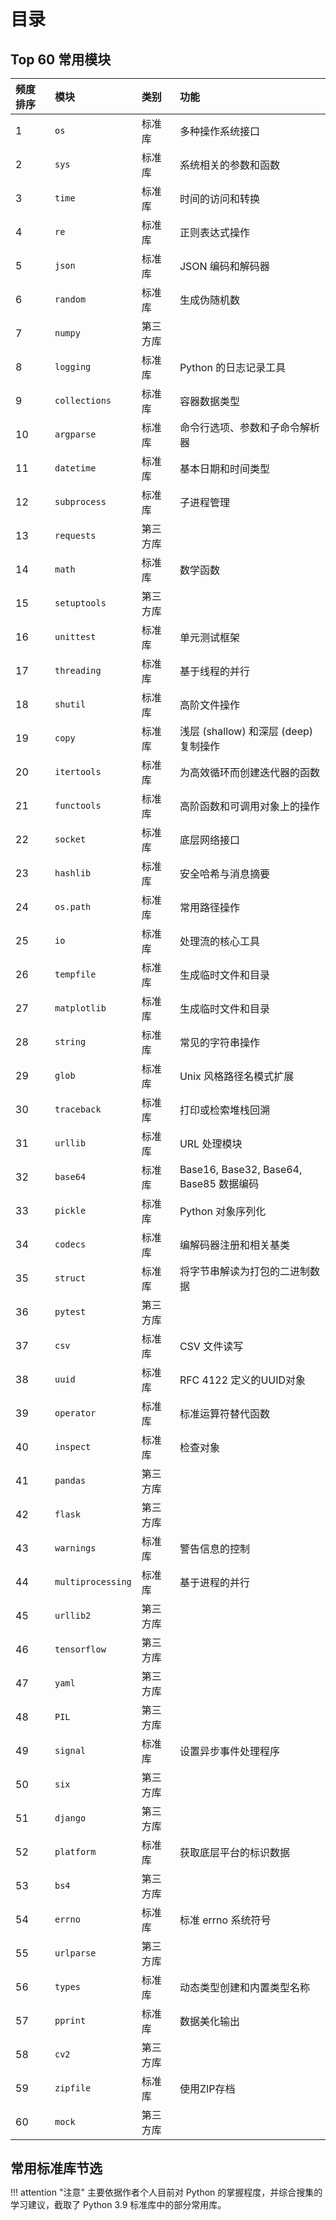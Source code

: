 # 目录

## Top 60 常用模块

| 频度排序 | 模块               | 类别      | 功能                                             |   
| :------ | :---------------  | :------- | :---------------------------------------------- |  
| 1       | `os`              | 标准库    | 多种操作系统接口                                   |  
| 2       | `sys`             | 标准库    | 系统相关的参数和函数                                |  
| 3       | `time`            | 标准库    | 时间的访问和转换                                   |  
| 4       | `re`              | 标准库    | 正则表达式操作                                     |  
| 5       | `json`            | 标准库    | JSON 编码和解码器                                 |  
| 6       | `random`          | 标准库    | 生成伪随机数                                      |  
| 7       | `numpy`           | 第三方库  |                                                 |  
| 8       | `logging`         | 标准库    | Python 的日志记录工具                             |  
| 9       | `collections`     | 标准库    | 容器数据类型                                      |  
| 10      | `argparse`        | 标准库    | 命令行选项、参数和子命令解析器                       |  
| 11      | `datetime`        | 标准库    | 基本日期和时间类型                                 |  
| 12      | `subprocess`      | 标准库    | 子进程管理                                        |  
| 13      | `requests`        | 第三方库  |                                                 |  
| 14      | `math`            | 标准库    | 数学函数                                         |  
| 15      | `setuptools`      | 第三方库  |                                                 |  
| 16      | `unittest`        | 标准库    | 单元测试框架                                      |  
| 17      | `threading`       | 标准库    | 基于线程的并行                                    |  
| 18      | `shutil`          | 标准库    | 高阶文件操作                                      |  
| 19      | `copy`            | 标准库    | 浅层 (shallow) 和深层 (deep) 复制操作              |  
| 20      | `itertools`       | 标准库    | 为高效循环而创建迭代器的函数                         |  
| 21      | `functools`       | 标准库    | 高阶函数和可调用对象上的操作                         |  
| 22      | `socket`          | 标准库    | 底层网络接口                                      |  
| 23      | `hashlib`         | 标准库    | 安全哈希与消息摘要                                 |  
| 24      | `os.path`         | 标准库    | 常用路径操作                                      |  
| 25      | `io`              | 标准库    | 处理流的核心工具                                   |  
| 26      | `tempfile`        | 标准库    | 生成临时文件和目录                                 | 
| 27      | `matplotlib`      | 标准库    | 生成临时文件和目录                                 | 
| 28      | `string`          | 标准库    | 常见的字符串操作                                   |  
| 29      | `glob`            | 标准库    | Unix 风格路径名模式扩展                            |  
| 30      | `traceback`       | 标准库    | 打印或检索堆栈回溯                                 |  
| 31      | `urllib`          | 标准库    | URL 处理模块                                      |  
| 32      | `base64`          | 标准库    | Base16, Base32, Base64, Base85 数据编码           |  
| 33      | `pickle`          | 标准库    | Python 对象序列化                                 |  
| 34      | `codecs`          | 标准库    | 编解码器注册和相关基类                              |  
| 35      | `struct`          | 标准库    | 将字节串解读为打包的二进制数据                       |  
| 36      | `pytest`          | 第三方库  |                                                 |  
| 37      | `csv`             | 标准库    | CSV 文件读写                                     |  
| 38      | `uuid`            | 标准库    | RFC 4122 定义的UUID对象                           |  
| 39      | `operator`        | 标准库    | 标准运算符替代函数                                 |  
| 40      | `inspect`         | 标准库    | 检查对象                                         |  
| 41      | `pandas`          | 第三方库  |                                                 | 
| 42      | `flask`           | 第三方库  |                                                 | 
| 43      | `warnings`        | 标准库    | 警告信息的控制                                    |  
| 44      | `multiprocessing` | 标准库    | 基于进程的并行                                    |  
| 45      | `urllib2`         | 第三方库  |                                                 | 
| 46      | `tensorflow`      | 第三方库  |                                                 | 
| 47      | `yaml`            | 第三方库  |                                                 |  
| 48      | `PIL`             | 第三方库  |                                                 |  
| 49      | `signal`          | 标准库    | 设置异步事件处理程序                               |  
| 50      | `six`             | 第三方库  |                                                 |  
| 51      | `django`          | 第三方库  |                                                 |  
| 52      | `platform`        | 标准库    | 获取底层平台的标识数据                             |  
| 53      | `bs4`             | 第三方库  |                                                 |  
| 54      | `errno`           | 标准库    | 标准 errno 系统符号                               |  
| 55      | `urlparse`        | 第三方库  |                                                 |  
| 56      | `types`           | 标准库    | 动态类型创建和内置类型名称                          |  
| 57      | `pprint`          | 标准库    | 数据美化输出                                      |  
| 58      | `cv2`             | 第三方库  |                                                 |  
| 59      | `zipfile`         | 标准库    | 使用ZIP存档                                      |  
| 60      | `mock`            | 第三方库  |                                                 |  
   

## 常用标准库节选

!!! attention "注意"
    主要依据作者个人目前对 Python 的掌握程度，并综合搜集的学习建议，截取了 Python 3.9 标准库中的部分常用库。

<style>
* {
  margin: 0;
  padding: 0;
}
#mindmap {
  display: block;
  width: 100vw;
  height: 100vh;
}
</style>

<body>
<svg id="mindmap"></svg>
<script src="https://cdn.jsdelivr.net/npm/d3@6.6.0"></script><script src="https://cdn.jsdelivr.net/npm/markmap-view@0.2.3"></script><script>((e,t,r)=>{const{Markmap:n}=e();window.mm=n.create("svg#mindmap",null==t?void 0:t(),r)})(()=>window.markmap,t=>{return t=t||window.d3,{color:(n=t.scaleOrdinal(t.schemeCategory10),t=>n(t.p.i))};var n},{"t":"heading","d":1,"p":{"lines":[0,1]},"v":"常用标准库","c":[{"t":"heading","d":2,"p":{"lines":[1,2]},"v":"文本处理","c":[{"t":"list_item","d":4,"p":{"lines":[2,3]},"v":"string --- 常见的字符串操作"},{"t":"list_item","d":4,"p":{"lines":[3,4]},"v":"re --- 正则表达式操作"},{"t":"list_item","d":4,"p":{"lines":[4,5]},"v":"readline --- GNU readline 接口"}]},{"t":"heading","d":2,"p":{"lines":[6,7]},"v":"数据类型","c":[{"t":"list_item","d":4,"p":{"lines":[7,8]},"v":"datetime --- 基本日期和时间类型"},{"t":"list_item","d":4,"p":{"lines":[8,9]},"v":"calendar --- 日历相关函数"},{"t":"list_item","d":4,"p":{"lines":[9,10]},"v":"collections --- 容器数据类型"},{"t":"list_item","d":4,"p":{"lines":[10,11]},"v":"collections.abc --- 容器的抽象基类"},{"t":"list_item","d":4,"p":{"lines":[11,12]},"v":"copy --- 浅层 (shallow) 和深层 (deep) 复制操作"},{"t":"list_item","d":4,"p":{"lines":[12,13]},"v":"pprint --- 数据美化输出"}]},{"t":"heading","d":2,"p":{"lines":[14,15]},"v":"数学","c":[{"t":"list_item","d":4,"p":{"lines":[15,16]},"v":"math --- 数学函数"},{"t":"list_item","d":4,"p":{"lines":[16,17]},"v":"random --- 生成伪随机数"}]},{"t":"heading","d":2,"p":{"lines":[18,19]},"v":"函数式","c":[{"t":"list_item","d":4,"p":{"lines":[19,20]},"v":"itertools --- 为高效循环而创建迭代器的函数"},{"t":"list_item","d":4,"p":{"lines":[20,21]},"v":"functools --- 高阶函数和可调用对象上的操作"}]},{"t":"heading","d":2,"p":{"lines":[22,23]},"v":"文件和目录访问","c":[{"t":"list_item","d":4,"p":{"lines":[23,24]},"v":"pathlib --- 面向对象的文件系统路径"},{"t":"list_item","d":4,"p":{"lines":[24,25]},"v":"os.path --- 常用路径操作"},{"t":"list_item","d":4,"p":{"lines":[25,26]},"v":"glob --- Unix 风格路径名模式扩展"},{"t":"list_item","d":4,"p":{"lines":[26,27]},"v":"fnmatch --- Unix 文件名模式匹配"},{"t":"list_item","d":4,"p":{"lines":[27,28]},"v":"shutil --- 高阶文件操作"}]},{"t":"heading","d":2,"p":{"lines":[29,30]},"v":"数据持久化","c":[{"t":"list_item","d":4,"p":{"lines":[30,31]},"v":"pickle --- Python 对象序列化"},{"t":"list_item","d":4,"p":{"lines":[31,32]},"v":"sqlite3 --- SQLite 数据库 DB-API 2.0 接口模块"}]},{"t":"heading","d":2,"p":{"lines":[33,34]},"v":"数据压缩和存档","c":[{"t":"list_item","d":4,"p":{"lines":[34,35]},"v":"zipfile --- 使用ZIP存档"},{"t":"list_item","d":4,"p":{"lines":[35,36]},"v":"tarfile --- 读写tar归档文件"}]},{"t":"heading","d":2,"p":{"lines":[37,38]},"v":"文件格式","c":[{"t":"list_item","d":4,"p":{"lines":[38,39]},"v":"csv --- CSV 文件读写"},{"t":"list_item","d":4,"p":{"lines":[39,40]},"v":"configparser --- 配置文件解析器"}]},{"t":"heading","d":2,"p":{"lines":[41,42]},"v":"加密服务","c":[{"t":"list_item","d":4,"p":{"lines":[42,43]},"v":"hashlib --- 安全哈希与消息摘要"}]},{"t":"heading","d":2,"p":{"lines":[44,45]},"v":"通用操作系统服务","c":[{"t":"list_item","d":4,"p":{"lines":[45,46]},"v":"os --- 多种操作系统接口"},{"t":"list_item","d":4,"p":{"lines":[46,47]},"v":"io --- 处理流的核心工具"},{"t":"list_item","d":4,"p":{"lines":[47,48]},"v":"time --- 时间的访问和转换"},{"t":"list_item","d":4,"p":{"lines":[48,49]},"v":"argparse --- 命令行选项、参数和子命令解析器"},{"t":"list_item","d":4,"p":{"lines":[49,50]},"v":"getopt --- C 风格的命令行选项解析器"},{"t":"list_item","d":4,"p":{"lines":[50,51]},"v":"logging --- Python 的日志记录工具"},{"t":"list_item","d":4,"p":{"lines":[51,52]},"v":"logging.config --- 日志记录配置"},{"t":"list_item","d":4,"p":{"lines":[52,53]},"v":"logging.handlers --- 日志处理程序"},{"t":"list_item","d":4,"p":{"lines":[53,54]},"v":"platform --- 获取底层平台的标识数据"}]},{"t":"heading","d":2,"p":{"lines":[55,56]},"v":"并发执行","c":[{"t":"list_item","d":4,"p":{"lines":[56,57]},"v":"threading --- 基于线程的并行"},{"t":"list_item","d":4,"p":{"lines":[57,58]},"v":"multiprocessing --- 基于进程的并行"},{"t":"list_item","d":4,"p":{"lines":[58,59]},"v":"multiprocessing.shared_memory --- 可从进程直接访问的共享内存"},{"t":"list_item","d":4,"p":{"lines":[59,60]},"v":"concurrent 包"},{"t":"list_item","d":4,"p":{"lines":[60,61]},"v":"concurrent.futures --- 启动并行任务"},{"t":"list_item","d":4,"p":{"lines":[61,62]},"v":"subprocess --- 子进程管理"},{"t":"list_item","d":4,"p":{"lines":[62,63]},"v":"queue --- 一个同步的队列类"}]},{"t":"heading","d":2,"p":{"lines":[64,65]},"v":"网络和进程间通信","c":[{"t":"list_item","d":4,"p":{"lines":[65,66]},"v":"asyncio --- 异步 I/O"},{"t":"list_item","d":4,"p":{"lines":[66,67]},"v":"socket --- 底层网络接口"}]},{"t":"heading","d":2,"p":{"lines":[68,69]},"v":"互联网数据处理","c":[{"t":"list_item","d":4,"p":{"lines":[69,70]},"v":"json --- JSON 编码和解码器"}]},{"t":"heading","d":2,"p":{"lines":[71,72]},"v":"互联网协议和支持","c":[{"t":"list_item","d":4,"p":{"lines":[72,73]},"v":"urllib --- URL 处理模块"},{"t":"list_item","d":4,"p":{"lines":[73,74]},"v":"urllib.request --- 用于打开 URL 的可扩展库"},{"t":"list_item","d":4,"p":{"lines":[74,75]},"v":"urllib.response --- urllib 使用的 Response 类"},{"t":"list_item","d":4,"p":{"lines":[75,76]},"v":"urllib.parse 用于解析 URL"},{"t":"list_item","d":4,"p":{"lines":[76,77]},"v":"urllib.error --- urllib.request 引发的异常类"},{"t":"list_item","d":4,"p":{"lines":[77,78]},"v":"urllib.robotparser --- robots.txt 语法分析程序"}]},{"t":"heading","d":2,"p":{"lines":[79,80]},"v":"开发工具","c":[{"t":"list_item","d":4,"p":{"lines":[80,81]},"v":"typing --- 类型提示支持"},{"t":"list_item","d":4,"p":{"lines":[81,82]},"v":"pydoc --- 文档生成器和在线帮助系统"},{"t":"list_item","d":4,"p":{"lines":[82,83]},"v":"unittest --- 单元测试框架"},{"t":"list_item","d":4,"p":{"lines":[83,84]},"v":"unittest.mock --- mock对象库"},{"t":"list_item","d":4,"p":{"lines":[84,85]},"v":"unittest.mock 上手指南"}]},{"t":"heading","d":2,"p":{"lines":[86,87]},"v":"调试和分析","c":[{"t":"list_item","d":4,"p":{"lines":[87,88]},"v":"pdb --- Python 的调试器"},{"t":"list_item","d":4,"p":{"lines":[88,89]},"v":"timeit --- 测量小代码片段的执行时间"}]},{"t":"heading","d":2,"p":{"lines":[90,91]},"v":"软件打包和分发","c":[{"t":"list_item","d":4,"p":{"lines":[91,92]},"v":"distutils --- 构建和安装 Python 模块"},{"t":"list_item","d":4,"p":{"lines":[92,93]},"v":"venv --- 创建虚拟环境"}]},{"t":"heading","d":2,"p":{"lines":[94,95]},"v":"python 运行时服务","c":[{"t":"list_item","d":4,"p":{"lines":[95,96]},"v":"sys --- 系统相关的参数和函数"},{"t":"list_item","d":4,"p":{"lines":[96,97]},"v":"builtins --- 内建对象"},{"t":"list_item","d":4,"p":{"lines":[97,98]},"v":"__main__ --- 顶层脚本环境"},{"t":"list_item","d":4,"p":{"lines":[98,99]},"v":"traceback --- 打印或检索堆栈回溯"},{"t":"list_item","d":4,"p":{"lines":[99,100]},"v":"gc --- 垃圾回收器接口"},{"t":"list_item","d":4,"p":{"lines":[100,101]},"v":"inspect --- 检查对象"}]}]})</script>
</body>



<!-- 
1. os	用在(28679)个项目中
2. sys	用在(26398)个项目中
3. time	用在(17784)个项目中
4. re	用在(15645)个项目中
5. json	用在(15400)个项目中
6. random	用在(11208)个项目中
7. numpy	用在(10875)个项目中
8. logging	用在(10831)个项目中
9. collections	用在(10006)个项目中
10. argparse	用在(9594)个项目中
    
11. datetime	用在(9493)个项目中
12. subprocess	用在(8309)个项目中
13. requests	用在(8127)个项目中
14. math	用在(8021)个项目中
15. setuptools	用在(6825)个项目中
16. unittest	用在(6321)个项目中
17. threading	用在(6030)个项目中
18. datetime.datetime	用在(5460)个项目中 ----------
19. shutil	用在(5378)个项目中
20. copy	用在(5313)个项目中
    
21. itertools	用在(5278)个项目中
22. functools	用在(5189)个项目中
23. socket	用在(4670)个项目中
24. hashlib	用在(4477)个项目中
25. os.path	用在(4446)个项目中
26. io	用在(4367)个项目中
27. tempfile	用在(4343)个项目中
28. matplotlib.pyplot	用在(4270)个项目中
29. string	用在(4237)个项目中
30. glob	用在(4027)个项目中
    
31. traceback	用在(3983)个项目中
32. urllib	用在(3941)个项目中
33. base64	用在(3877)个项目中
34. pickle	用在(3640)个项目中
35. codecs	用在(3608)个项目中
36. struct	用在(3495)个项目中
37. pytest	用在(3470)个项目中
38. csv	用在(3432)个项目中
39. uuid	用在(3428)个项目中
40. operator	用在(3172)个项目中
41. inspect	用在(3137)个项目中
42. pandas	用在(2971)个项目中
43. flask	用在(2951)个项目中
44. warnings	用在(2819)个项目中
45. multiprocessing	用在(2716)个项目中
46. urllib2	用在(2709)个项目中
47. tensorflow	用在(2703)个项目中
48. yaml	用在(2579)个项目中
49. PIL.Image	用在(2531)个项目中
50. signal	用在(2473)个项目中
51. six	用在(2404)个项目中
52. django.conf.urls	用在(2352)个项目中
53. platform	用在(2341)个项目中
54. django.db.models	用在(2305)个项目中
55. django.core.wsgi	用在(2221)个项目中
56. urllib.parse	用在(2176)个项目中
57. bs4	用在(2176)个项目中
58. errno	用在(2122)个项目中
59. urlparse	用在(2010)个项目中
60. types	用在(1987)个项目中

61. pprint	用在(1979)个项目中
62. django.conf.settings	用在(1947)个项目中
63. django.apps	用在(1924)个项目中
64. flask.request	用在(1852)个项目中
65. cv2	用在(1847)个项目中
66. zipfile	用在(1845)个项目中
67. django.contrib	用在(1837)个项目中
68. mock	用在(1819)个项目中
69. django.db.migrations	用在(1814)个项目中
70. gzip	用在(1800)个项目中
71. StringIO	用在(1771)个项目中
72. cPickle	用在(1741)个项目中
73. binascii	用在(1729)个项目中
74. ConfigParser	用在(1726)个项目中
75. getpass	用在(1699)个项目中
76. configparser	用在(1614)个项目中
77. django.shortcuts	用在(1612)个项目中
78. pkg_resources	用在(1579)个项目中
79. contextlib	用在(1577)个项目中
80. importlib	用在(1553)个项目中
81. optparse	用在(1540)个项目中
82. sqlite3	用在(1537)个项目中
83. django	用在(1530)个项目中
84. django.http	用在(1513)个项目中
85. ctypes	用在(1493)个项目中
86. textwrap	用在(1485)个项目中
87. abc	用在(1478)个项目中
88. shlex	用在(1466)个项目中
89. urllib.request	用在(1462)个项目中
90. matplotlib	用在(1462)个项目中
    
91. setuptools.setup	用在(1450)个项目中
92. Queue	用在(1438)个项目中
93. utils	用在(1432)个项目中
94. xml.etree.ElementTree	用在(1340)个项目中
95. enum	用在(1339)个项目中
96. ast	用在(1296)个项目中
97. queue	用在(1283)个项目中
98. ssl	用在(1256)个项目中
99.  config	用在(1253)个项目中
100. django.forms	用在(1204)个项目中
101. keras.models	用在(1195)个项目中
102. imp	用在(1193)个项目中
103. tarfile	用在(1182)个项目中
104. click	用在(1179)个项目中
105. asyncio	用在(1170)个项目中
106. select	用在(1165)个项目中
107. jinja2	用在(1138)个项目中
108. django.contrib.admin	用在(1134)个项目中
109. zlib	用在(1130)个项目中
110. atexit	用在(1120)个项目中
111. sklearn.metrics	用在(1090)个项目中
112. sqlalchemy	用在(1088)个项目中
113. django.test	用在(1080)个项目中
114. fnmatch	用在(1034)个项目中
115. getopt	用在(1025)个项目中
116. stat	用在(1008)个项目中
117. unittest.mock	用在(989)个项目中
118. calendar	用在(973)个项目中
119. decimal	用在(964)个项目中
120. unicodedata	用在(961)个项目中
     
121. keras.layers	用在(949)个项目中
122. sphinx_rtd_theme	用在(938)个项目中
123. redis	用在(937)个项目中
124. hmac	用在(936)个项目中
125. mimetypes	用在(919)个项目中
126. httplib	用在(910)个项目中
127. cStringIO	用在(907)个项目中
128. django.contrib.auth.models	用在(904)个项目中
129. django.core.urlresolvers	用在(881)个项目中
130. django.utils.timezone	用在(878)个项目中
131. lxml.etree	用在(873)个项目中
132. smtplib	用在(859)个项目中
133. fcntl	用在(859)个项目中
134. pkgutil	用在(848)个项目中
135. builtins	用在(848)个项目中
136. pytz	用在(845)个项目中
137. webbrowser	用在(844)个项目中
138. boto3	用在(838)个项目中
139. django.core.exceptions	用在(834)个项目中
140. pymongo	用在(814)个项目中
141. cgi	用在(798)个项目中
142. django.template	用在(796)个项目中
143. pdb	用在(794)个项目中
144. gc	用在(789)个项目中
145. tqdm	用在(780)个项目中
146. array	用在(777)个项目中
147. locale	用在(768)个项目中
148. typing	用在(764)个项目中
149. sklearn.preprocessing	用在(762)个项目中
150. simplejson	用在(738)个项目中

151. django.contrib.auth	用在(720)个项目中
152. weakref	用在(704)个项目中
153. django.views.generic	用在(699)个项目中
154. selenium.webdriver	用在(694)个项目中
155. sqlalchemy.orm	用在(688)个项目中
156. pathlib	用在(680)个项目中
157. scipy	用在(678)个项目中
158. doctest	用在(671)个项目中
159. numbers	用在(666)个项目中
160. bisect	用在(660)个项目中
161. difflib	用在(653)个项目中
162. datetime.date	用在(641)个项目中
163. scipy.stats	用在(639)个项目中
164. theano	用在(631)个项目中
165. h5py	用在(610)个项目中
166. sklearn.svm	用在(604)个项目中
167. six.moves	用在(602)个项目中
168. psutil	用在(598)个项目中
169. sqlalchemy.ext.declarative	用在(590)个项目中
170. sklearn.linear_model	用在(589)个项目中
171. distutils.core	用在(589)个项目中
172. django.conf	用在(588)个项目中
173. keras.optimizers	用在(586)个项目中
174. rest_framework.serializers	用在(581)个项目中
175. django.core.management.base	用在(578)个项目中
176. model	用在(577)个项目中
177. nltk	用在(575)个项目中
178. cookielib	用在(569)个项目中
179. heapq	用在(565)个项目中
180. pygame	用在(562)个项目中

181. util	用在(561)个项目中
182. pwd	用在(561)个项目中
183. sklearn.model_selection	用在(556)个项目中
184. theano.tensor	用在(543)个项目中
185. django.conf.urls.static	用在(535)个项目中
186. thread	用在(534)个项目中
187. models	用在(525)个项目中
188. email.mime.text	用在(523)个项目中
189. torch	用在(514)个项目中
190. sklearn.cross_validation	用在(510)个项目中
191. timeit	用在(509)个项目中
192. xml.dom.minidom	用在(502)个项目中
193. __builtin__	用在(502)个项目中
194. PIL.ImageDraw	用在(499)个项目中
195. concurrent.futures	用在(496)个项目中
196. sklearn.ensemble	用在(496)个项目中
197. flask_sqlalchemy	用在(490)个项目中
198. django.template.loader	用在(488)个项目中
199. pip	用在(480)个项目中
200. psycopg2	用在(480)个项目中
201. scipy.misc	用在(479)个项目中
202. MySQLdb	用在(478)个项目中
203. scrapy	用在(477)个项目中
204. termios	用在(473)个项目中
205. distutils.version	用在(470)个项目中
206. networkx	用在(468)个项目中
207. serial	用在(455)个项目中
208. ipaddress	用在(454)个项目中
209. celery	用在(453)个项目中
210. posixpath	用在(451)个项目中

211. torch.nn	用在(451)个项目中
212. chardet	用在(450)个项目中
213. urllib3	用在(449)个项目中
214. torch.autograd	用在(448)个项目中
215. django.db	用在(446)个项目中
216. scipy.optimize	用在(441)个项目中
217. cProfile	用在(441)个项目中
218. scipy.sparse	用在(440)个项目中
219. numpy.random	用在(438)个项目中
220. keras.callbacks	用在(438)个项目中
221. dateutil.parser	用在(427)个项目中
222. requests.exceptions	用在(426)个项目中
223. aiohttp	用在(424)个项目中
224. seaborn	用在(421)个项目中
225. __future__	用在(418)个项目中
226. rest_framework.response	用在(417)个项目中
227. keras.layers.core	用在(416)个项目中
228. django.dispatch	用在(411)个项目中
229. urllib.error	用在(411)个项目中
230. SocketServer	用在(411)个项目中
231. email	用在(409)个项目中
232. Crypto.Cipher.AES	用在(408)个项目中
233. settings	用在(403)个项目中
234. django.urls	用在(396)个项目中
235. bz2	用在(395)个项目中
236. itertools.chain	用在(394)个项目中
237. email.utils	用在(394)个项目中
238. flask.current_app	用在(389)个项目中
239. django.contrib.messages	用在(384)个项目中
240. paramiko	用在(380)个项目中

241. http.client	用在(378)个项目中
242. django.db.transaction	用在(377)个项目中
243. pylab	用在(374)个项目中
244. django.utils.encoding	用在(374)个项目中
245. pip.req	用在(373)个项目中
246. HTMLParser	用在(369)个项目中
247. caffe	用在(363)个项目中
248. sklearn.decomposition	用在(362)个项目中
249. RPi.GPIO	用在(360)个项目中
250. commands	用在(358)个项目中
251. tkinter	用在(358)个项目中
252. cryptography.hazmat.backends	用在(358)个项目中
253. readline	用在(358)个项目中
254. sklearn.datasets	用在(357)个项目中
255. grp	用在(353)个项目中
256. logging.handlers	用在(351)个项目中
257. scipy.io	用在(349)个项目中
258. lxml.html	用在(346)个项目中
259. sklearn.cluster	用在(342)个项目中
260. certifi	用在(342)个项目中
261. pypandoc	用在(342)个项目中
262. pymysql	用在(341)个项目中
263. PyQt5.QtCore	用在(339)个项目中
264. matplotlib.patches	用在(339)个项目中
265. twisted.internet.reactor	用在(339)个项目中
266. pstats	用在(337)个项目中
267. BaseHTTPServer	用在(337)个项目中
268. PyQt5.QtWidgets	用在(337)个项目中
269. httplib2	用在(335)个项目中
270. PyQt4.QtGui	用在(334)个项目中

271. django.utils.safestring	用在(334)个项目中
272. dummy_threading	用在(332)个项目中
273. distutils.core.setup	用在(328)个项目中
274. plistlib	用在(328)个项目中
275. ctypes.wintypes	用在(328)个项目中
276. msvcrt	用在(327)个项目中
277. gevent	用在(327)个项目中
278. code	用在(326)个项目中
279. scipy.interpolate	用在(324)个项目中
280. _thread	用在(323)个项目中
281. django.contrib.auth.decorators	用在(323)个项目中
282. marshal	用在(322)个项目中
283. wtforms	用在(320)个项目中
284. rest_framework.viewsets	用在(320)个项目中
285. xml.sax.saxutils	用在(317)个项目中
286. _winreg	用在(316)个项目中
287. Tkinter	用在(316)个项目中
288. docopt	用在(316)个项目中
289. md5	用在(315)个项目中
290. torch.nn.functional	用在(315)个项目中
291. PyQt4.QtCore	用在(315)个项目中
292. rest_framework.routers	用在(315)个项目中
293. sklearn.neighbors	用在(314)个项目中
294. sklearn.feature_extraction.text	用在(313)个项目中
295. wtforms.validators	用在(313)个项目中
296. xmlrpclib	用在(311)个项目中
297. PIL.ImageFont	用在(311)个项目中
298. socketserver	用在(311)个项目中
299. keras.utils.np_utils	用在(310)个项目中
300. tokenize	用在(310)个项目中 
-->

<!-- 
编程字典网站
https://codingdict.com/sources/py/all 

ProgramCreek 网站
https://www.programcreek.com/python/index/module/list 
-->